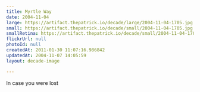 ```yaml
---
title: Myrtle Way
date: 2004-11-04
large: https://artifact.thepatrick.io/decade/large/2004-11-04-1705.jpg
small: https://artifact.thepatrick.io/decade/small/2004-11-04-1705.jpg
smallRetina: https://artifact.thepatrick.io/decade/small/2004-11-04-1705@2x.jpg
flickrUrl: null
photoId: null
createdAt: 2011-01-30 11:07:16.986842
updatedAt: 2004-11-07 14:05:59
layout: decade-image

---
```

In case you were lost
